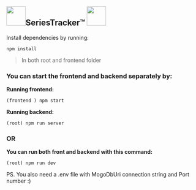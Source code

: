 <h2><img src="https://user-images.githubusercontent.com/69514093/161380605-ff3e1b4f-14a7-4936-a193-3546c7980b7d.gif" width="50" height="50" />SeriesTracker&#8482 <img src="https://user-images.githubusercontent.com/69514093/161380605-ff3e1b4f-14a7-4936-a193-3546c7980b7d.gif" width="50" height="50" /></h2> 

Install dependencies by running:

```npm install```

> In both root and frontend folder

<h3>You can start the frontend and backend separately by:</h3>

**Running frontend:**

```(frontend ) npm start```

**Running backend:**

```(root) npm run server```

<h3>OR</h3>

**You can run both front and backend with this command:** 
    
```(root) npm run dev```
  
  
PS.
You also need a .env file with MogoDbUri connection string and Port number :)
